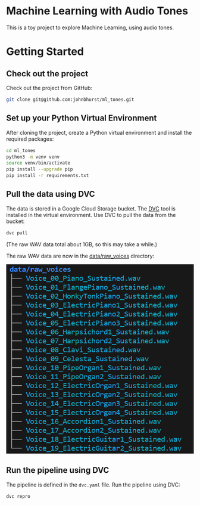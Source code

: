 # Machine Learning with Audio Tones

This is a toy project to explore Machine Learning, using audio tones.

# Getting Started

## Check out the project

Check out the project from GitHub:

```bash
git clone git@github.com:johnbhurst/ml_tones.git
```

## Set up your Python Virtual Environment

After cloning the project, create a Python virtual environment and install the required packages:

```bash
cd ml_tones
python3 -m venv venv
source venv/bin/activate
pip install --upgrade pip
pip install -r requirements.txt
```

## Pull the data using DVC

The data is stored in a Google Cloud Storage bucket. The [DVC](https://dvc.org/) tool is installed in the virtual environment. Use DVC to pull the data from the bucket:

```bash
dvc pull
```

(The raw WAV data total about 1GB, so this may take a while.)

The raw WAV data are now in the [data/raw_voices](`data/raw_voices`) directory:

![Raw voices](doc/images/tree_data_raw_voices.png)

## Run the pipeline using DVC

The pipeline is defined in the `dvc.yaml` file. Run the pipeline using DVC:

```bash
dvc repro
```
